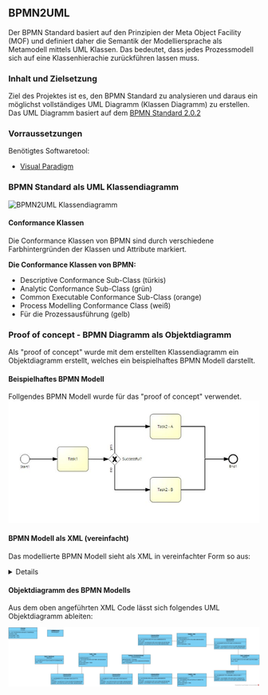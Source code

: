 ## BPMN2UML

Der BPMN Standard basiert auf den Prinzipien der Meta Object Facility (MOF) und definiert daher die Semantik der Modelliersprache als Metamodell mittels UML Klassen. Das bedeutet, dass jedes Prozessmodell sich auf eine Klassenhierachie zurückführen lassen muss.

### Inhalt und Zielsetzung

Ziel des Projektes ist es, den BPMN Standard zu analysieren und daraus ein möglichst vollständiges UML Diagramm (Klassen Diagramm) zu erstellen. Das UML Diagramm basiert auf dem [BPMN Standard 2.0.2](https://www.omg.org/spec/BPMN/2.0.2/)

### Vorraussetzungen

Benötigtes Softwaretool:

* [Visual Paradigm](https://www.visual-paradigm.com/download/community.jsp)

### BPMN Standard als UML Klassendiagramm

![BPMN2UML Klassendiagramm](./ClassDiagram/BPMN2UML_2019_11_22.jpg "Klassendiagramm")

#### Conformance Klassen

Die Conformance Klassen von BPMN sind durch verschiedene Farbhintergründen der Klassen und Attribute markiert.

**Die Conformance Klassen von BPMN:**

* Descriptive Conformance Sub-Class (türkis)
* Analytic Conformance Sub-Class (grün)
* Common Executable Conformance Sub-Class (orange)
* Process Modelling Conformance Class (weiß)
* Für die Prozessausführung (gelb)

### Proof of concept - BPMN Diagramm als Objektdiagramm

Als "proof of concept" wurde mit dem erstellten Klassendiagramm ein Objektdiagramm erstellt, welches ein beispielhaftes BPMN Modell darstellt.

#### Beispielhaftes BPMN Modell

Follgendes BPMN Modell wurde für das "proof of concept" verwendet.
![Test BPMN](./ObjectDiagram/BPMN2UML_Test_BPMN.jpg "Test BPMN")

#### BPMN Modell als XML (vereinfacht)

Das modellierte BPMN Modell sieht als XML in vereinfachter Form so aus:

<details>

````xml
<?xml>
   <process id="sid-21543069-f5db-4c09-8a35-c13bb8558a3e" isClosed="false" isExecutable="false" processType="None">
      <startEvent id="sid-C6FC241F-F72E-4720-BE76-FDD590A42CB6" name="Start1">
         <outgoing>sid-62B4BF65-7D17-4656-88AF-D0AC23817F7D</outgoing>
      </startEvent>
      <task completionQuantity="1" id="sid-1678751B-3DFD-4C2F-B0B1-2BC82502AD5E" isForCompensation="false" name="Task1" startQuantity="1">
         <incoming>sid-62B4BF65-7D17-4656-88AF-D0AC23817F7D</incoming>
         <outgoing>sid-9BEB1D13-5E3F-485A-A8D7-4FB975A6C647</outgoing>
      </task>
      <endEvent id="sid-8713CB15-5127-407C-8B73-D2A7487CB9D6" name="End1">
         <incoming>sid-D2A826FE-6253-47FD-9B2C-A243044A034C</incoming>
         <incoming>sid-CB58CE8F-707A-4498-BB42-ADDA41420911</incoming>
      </endEvent>
      <exclusiveGateway gatewayDirection="Diverging" id="sid-0E620CE2-39F3-4DC3-B2BA-B4C0EF663099" name="Successful?">
         <incoming>sid-9BEB1D13-5E3F-485A-A8D7-4FB975A6C647</incoming>
         <outgoing>sid-91E8499A-E839-4D5C-B7B8-53BA0886EDED</outgoing>
         <outgoing>sid-7CB37B08-D365-4F97-82DC-B6BB0DBD5F2D</outgoing>
      </exclusiveGateway>
      <task completionQuantity="1" id="sid-AAA09D7E-AFF9-475A-9388-388D560295E6" isForCompensation="false" name="Task2 - A" startQuantity="1">
         <incoming>sid-7CB37B08-D365-4F97-82DC-B6BB0DBD5F2D</incoming>
         <outgoing>sid-D2A826FE-6253-47FD-9B2C-A243044A034C</outgoing>
      </task>
      <task completionQuantity="1" id="sid-81900967-2F94-4816-8762-C15280E4F745" isForCompensation="false" name="Task2 - B" startQuantity="1">
         <incoming>sid-91E8499A-E839-4D5C-B7B8-53BA0886EDED</incoming>
         <outgoing>sid-CB58CE8F-707A-4498-BB42-ADDA41420911</outgoing>
      </task>
      <sequenceFlow id="sid-62B4BF65-7D17-4656-88AF-D0AC23817F7D" name="" sourceRef="sid-C6FC241F-F72E-4720-BE76-FDD590A42CB6" targetRef="sid-1678751B-3DFD-4C2F-B0B1-2BC82502AD5E">
      </sequenceFlow>
      <sequenceFlow id="sid-9BEB1D13-5E3F-485A-A8D7-4FB975A6C647" name="" sourceRef="sid-1678751B-3DFD-4C2F-B0B1-2BC82502AD5E" targetRef="sid-0E620CE2-39F3-4DC3-B2BA-B4C0EF663099">
      </sequenceFlow>
      <sequenceFlow id="sid-91E8499A-E839-4D5C-B7B8-53BA0886EDED" name="no" sourceRef="sid-0E620CE2-39F3-4DC3-B2BA-B4C0EF663099" targetRef="sid-81900967-2F94-4816-8762-C15280E4F745">
      </sequenceFlow>
      <sequenceFlow id="sid-7CB37B08-D365-4F97-82DC-B6BB0DBD5F2D" name="yes" sourceRef="sid-0E620CE2-39F3-4DC3-B2BA-B4C0EF663099" targetRef="sid-AAA09D7E-AFF9-475A-9388-388D560295E6">
      </sequenceFlow>
      <sequenceFlow id="sid-D2A826FE-6253-47FD-9B2C-A243044A034C" name="" sourceRef="sid-AAA09D7E-AFF9-475A-9388-388D560295E6" targetRef="sid-8713CB15-5127-407C-8B73-D2A7487CB9D6">
      </sequenceFlow>
      <sequenceFlow id="sid-CB58CE8F-707A-4498-BB42-ADDA41420911" name="" sourceRef="sid-81900967-2F94-4816-8762-C15280E4F745" targetRef="sid-8713CB15-5127-407C-8B73-D2A7487CB9D6">
      </sequenceFlow>
   </process>
   <bpmndi:BPMNDiagram id="sid-140bc4a4-1889-4f59-b8c1-2043e114ba49">
      <!-- Diagram and rendering information -->
   </bpmndi:BPMNDiagram>
</definitions>

````


</details>

#### Objektdiagramm des BPMN Modells
Aus dem oben angeführten XML Code lässt sich folgendes UML Objektdiagramm ableiten:

![Objektdiagramm](./ObjectDiagram/Obj_BPMN2UML_Test1.jpg "Objektdiagramm")
